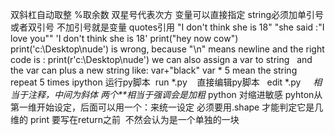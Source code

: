 双斜杠自动取整 %取余数 双星号代表次方 变量可以直接指定
string必须加单引号或者双引号 不加引号就是变量  quotes引用
"I don't think she is 18"  "she said :"I love you""
'I don\'t think she is 18'
print("hey now cow") 
print('c:\Desktop\nude') is wrong, because  "\n" means newline 
and the right code is : print(r'c:\Desktop\nude')
we can also assign a var to string    and  the var can plus a new string  like:  var+"black"
var * 5  mean the string repeat 5 times
ipython 运行py脚本  run \*.py    直接编辑py脚本   edit \*.py     *相当于注释，中间为斜体 两个\*\*相当于强调会是加粗*
python 对缩进敏感 pyhton从第一维开始设定，后面可以用一个：来统一设定 必须要用.shape 才能判定它是几维的
print 要写在return之前  不然会认为是一个单独的一块
